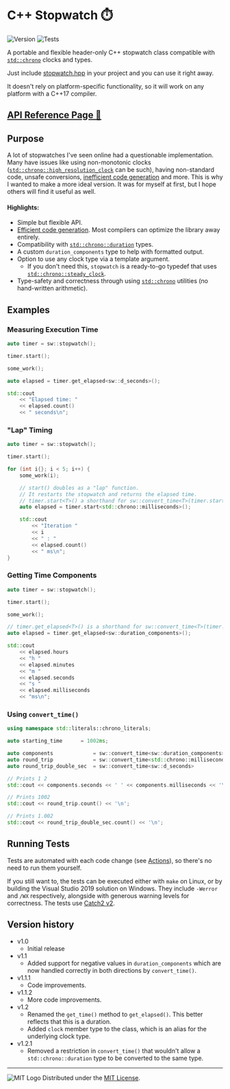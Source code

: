 # C++ Stopwatch ⏱️
![Version](https://img.shields.io/badge/Version-1.2.1-blue.svg) ![Tests](https://github.com/adam10603/CPPStopwatch/actions/workflows/tests.yml/badge.svg)

A portable and flexible header-only C++ stopwatch class compatible with [`std::chrono`](https://en.cppreference.com/w/cpp/header/chrono) clocks and types.

Just include [stopwatch.hpp](inc/stopwatch.hpp) in your project and you can use it right away.

It doesn't rely on platform-specific functionality, so it will work on any platform with a C++17 compiler.


## [API Reference Page 🔗](Reference.md)


## Purpose


A lot of stopwatches I've seen online had a questionable implementation. Many have issues like using non-monotonic clocks ([`std::chrono::high_resolution_clock`](https://en.cppreference.com/w/cpp/chrono/high_resolution_clock) can be such), having non-standard code, unsafe conversions, [inefficient code generation](https://gfycat.com/YellowFrighteningBellsnake) and more. This is why I wanted to make a more ideal version. It was for myself at first, but I hope others will find it useful as well.

#### Highlights:
  * Simple but flexible API.
  * [Efficient code generation](https://i.imgur.com/HV8uicb.png). Most compilers can optimize the library away entirely.
  * Compatibility with [`std::chrono::duration`](https://en.cppreference.com/w/cpp/chrono/duration) types.
  * A custom `duration_components` type to help with formatted output.
  * Option to use any clock type via a template argument.
    * If you don't need this, `stopwatch` is a ready-to-go typedef that uses [`std::chrono::steady_clock`](https://en.cppreference.com/w/cpp/chrono/steady_clock).
  * Type-safety and correctness through using [`std::chrono`](https://en.cppreference.com/w/cpp/header/chrono) utilities (no hand-written arithmetic).


## Examples


### Measuring Execution Time

```cpp
auto timer = sw::stopwatch();

timer.start();

some_work();

auto elapsed = timer.get_elapsed<sw::d_seconds>();

std::cout
    << "Elapsed time: "
    << elapsed.count()
    << " seconds\n";
```

### "Lap" Timing

```cpp
auto timer = sw::stopwatch();

timer.start();

for (int i{}; i < 5; i++) {
    some_work(i);

    // start() doubles as a "lap" function.
    // It restarts the stopwatch and returns the elapsed time.
    // timer.start<T>() a shorthand for sw::convert_time<T>(timer.start())
    auto elapsed = timer.start<std::chrono::milliseconds>();

    std::cout
        << "Iteration "
        << i
        << " : "
        << elapsed.count()
        << " ms\n";
}
```

### Getting Time Components

```cpp
auto timer = sw::stopwatch();

timer.start();

some_work();

// timer.get_elapsed<T>() is a shorthand for sw::convert_time<T>(timer.get_elapsed())
auto elapsed = timer.get_elapsed<sw::duration_components>();

std::cout
    << elapsed.hours
    << "h "
    << elapsed.minutes
    << "m "
    << elapsed.seconds
    << "s "
    << elapsed.milliseconds
    << "ms\n";
```

### Using `convert_time()`

```cpp
using namespace std::literals::chrono_literals;

auto starting_time      = 1002ms;

auto components             = sw::convert_time<sw::duration_components>   (starting_time);
auto round_trip             = sw::convert_time<std::chrono::milliseconds> (components);
auto round_trip_double_sec  = sw::convert_time<sw::d_seconds>             (round_trip);

// Prints 1 2
std::cout << components.seconds << ' ' << components.milliseconds << '\n';

// Prints 1002
std::cout << round_trip.count() << '\n';

// Prints 1.002
std::cout << round_trip_double_sec.count() << '\n';
```


## Running Tests


Tests are automated with each code change (see [Actions](https://github.com/adam10603/CPPStopwatch/actions/workflows/c-cpp.yml)), so there's no need to run them yourself.

If you still want to, the tests can be executed either with `make` on Linux, or by building the Visual Studio 2019 solution on Windows. They include `-Werror` and `/WX` respectively, alongside with generous warning levels for correctness. The tests use [Catch2 v2](https://github.com/catchorg/Catch2/tree/v2.x).


## Version history


* v1.0
  * Initial release
* v1.1
  * Added support for negative values in `duration_components` which are now handled correctly in both directions by `convert_time()`.
* v1.1.1
  * Code improvements.
* v1.1.2
  * More code improvements.
* v1.2
  * Renamed the `get_time()` method to `get_elapsed()`. This better reflects that this is a duration.
  * Added `clock` member type to the class, which is an alias for the underlying clock type.
* v1.2.1
  * Removed a restriction in `convert_time()` that wouldn't allow a `std::chrono::duration` type to be converted to the same type.

_____________________
![MIT Logo](https://upload.wikimedia.org/wikipedia/commons/thumb/0/0c/MIT_logo.svg/32px-MIT_logo.svg.png) Distributed under the [MIT License](LICENSE).